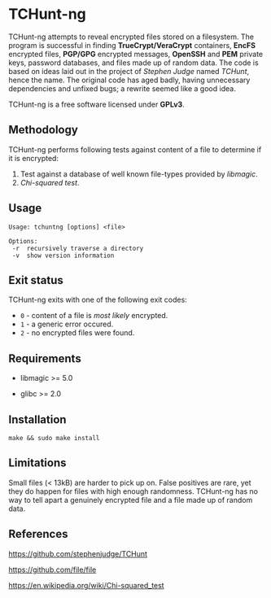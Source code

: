 # TCHunt-ng

TCHunt-ng attempts to reveal encrypted files stored on a filesystem. The program is successful in finding **TrueCrypt/VeraCrypt** containers, **EncFS** encrypted files, **PGP/GPG** encrypted messages, **OpenSSH** and **PEM** private keys, password databases, and files made up of random data. The code is based on ideas laid out in the project of *Stephen Judge* named *TCHunt*, hence the name. The original code has aged badly, having unnecessary dependencies and unfixed bugs; a rewrite seemed like a good idea.

TCHunt-ng is a free software licensed under **GPLv3**.

## Methodology

TCHunt-ng performs following tests against content of a file to determine if it is encrypted:

1. Test against a database of well known file-types provided by *libmagic*.
2. *Chi-squared test*.

## Usage

    Usage: tchuntng [options] <file>

    Options:
     -r  recursively traverse a directory
     -v  show version information

## Exit status

TCHunt-ng exits with one of the following exit codes:

* `0` - content of a file is *most likely* encrypted.
* `1` - a generic error occured.
* `2` - no encrypted files were found.

## Requirements

* libmagic >= 5.0

* glibc >= 2.0

## Installation

`make && sudo make install`

## Limitations

Small files (< 13kB) are harder to pick up on. False positives are rare, yet they do happen for files with high enough randomness. TCHunt-ng has no way to tell apart a genuinely encrypted file and a file made up of random data.

## References

https://github.com/stephenjudge/TCHunt

https://github.com/file/file

https://en.wikipedia.org/wiki/Chi-squared_test

